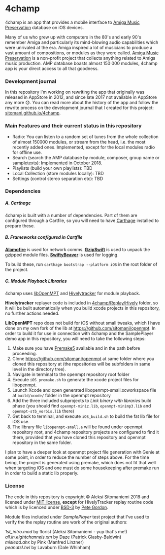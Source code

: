 # 4champ
4champ is an app that provides a mobile interface to [Amiga Music Preservation](http://amp.dascene.net) database on iOS devices.

Many of us who grew up with computers in the 80's and early 90's remember Amiga and particularly its mind-blowing audio capabilities which were unrivaled at the era. Amiga inspired a lot of musicians to 
produce a vast amount of compositions, or modules as they were called. [Amiga Music Preservation](http://amp.dascene.net) is a non-profit 
project that collects anything related to Amiga music production. AMP database boasts almost 150 000 modules, 4champ app is your direct access to all that goodness.

### Development journal

In this repository I'm working on rewriting the app that originally was released in AppStore in 2012, and since late 2017 not available in AppStore any more 😞. You can read more about the history of the app and follow the rewrite process on the development journal that I created for this project: [sitomani.github.io/4champ](https://sitomani.github.io/4champ).

### Main Features and their current status in this repository
* Radio: You can listen to a random set of tunes from the whole collection of almost 150000 modules, or stream from the head, i.e. the most recently added ones. Implemented, except for the local modules radio for offline use.
* Search (search the AMP database by module, composer, group name or sampletexts): Implemented in October 2018.
* Playlists (build your own playlists): TBD
* Local Collection (store modules locally): TBD
* Settings (control stereo separation etc): TBD

### Dependencies

##### A. Carthage 
4champ is built with a number of dependencies. Part of them are configured through a Cartfile, so you will need to have [Carthage](https://github.com/Carthage/Carthage) installed to prepare these. 

##### B. Frameworks configured in Cartfile
**[Alamofire](https://github.com/Alamofire/Alamofire)** is used for network comms.
**[GzipSwift](https://github.com/1024jp/GzipSwift)** is used to unpack the gzipped module files.
**[SwiftyBeaver](https://github.com/SwiftyBeaver/SwiftyBeaver)** is used for logging.

To build these, run `carthage bootstrap --platform iOS` in the root folder of the project.

##### C. Module Playback Libraries

4champ uses [libOpenMPT](https://github.com/OpenMPT/openmpt) and [Hivelytracker](https://github.com/pete-gordon/hivelytracker) for module playback. 

**Hivelytracker** replayer code is included in [4champ/Replay/Hively](4champ/replay/hively) folder, so it will be built automatically when you build xcode projects in this repository, no further actions needed. 

**LibOpenMPT** repo does not build for iOS without small tweaks, which I have done on my own fork of the lib at https://github.com/sitomani/openmpt. In order to build it for use in connection with 4champ and the SamplePlayer demo app in this repository, you will need to take the following steps:

1. Make sure you have [Premake5](https://premake.github.io/download.html) available and in the path before proceeding. 
2. Clone https://github.com/sitomani/openmpt at same folder where you cloned this repository at (the repositories will be subfolders in same level in the directory tree).
3. Navigate in terminal to the openmpt repository root folder
4. Execute `iOS_premake.sh` to generate the xcode project files for libopenmpt.
5. Launch Xcode and open generated libopenmpt-small.xcworkspace file at `build/xcode/` folder in the openmpt repository
6. Add the three included subprojects to *Link binary with libraries* build phase (you should find `openmpt-miniz.lib`, `openmpt-minimp3.lib` and `openmpt-stb_vorbis.lib` there)
7. Get back to terminal, and execute `iOS_build.sh` to build the fat lib file for iOS use. 
8. The library file `libopenmpt-small.a` will be found under openmpt repository root, and 4champ repository projects are configured to find it there, provided that you have cloned this repository and openmpt repository in the same folder.

I plan to have a deeper look at openmpt project file generation with Genie at some point, in order to reduce the number of steps above. For the time being, the project is generated using premake, which does not fit that well when targeting iOS and one must do some housekeeping after premake run in order to build a static lib properly.

### License

The code in this repository is copyright © Aleksi Sitomaniemi 2018 and licensed under [MIT license](LICENSE), **except** for HivelyTracker replay routine code which is by licenced under [BSD-3](4champ/replay/hively/LICENSE) by [Pete Gordon](https://github.com/pete-gordon).

Module files included under *SamplePlayer* test project that I've used to verify the the replay routine are work of the original authors:

*1st_intro.mod* by florist (Aleksi Sitomaniemi - yup that's me!)<br/>
*all.in.eightchannels.xm* by Daze (Patrick Glasby-Baldwin)<br/>
*mislead.ahx* by Pink (Manfred Linzner)<br/>
*peanuts!.hvl* by Lavaburn (Dale Whinham)<br/>